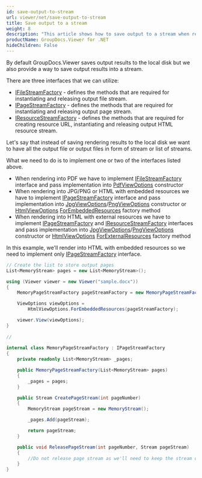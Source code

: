 ```yaml
---
id: save-output-to-stream
url: viewer/net/save-output-to-stream
title: Save output to a stream
weight: 8
description: "This article shows how to save output to a stream when rendering a document"
productName: GroupDocs.Viewer for .NET
hideChildren: False
---
```

By default GroupDocs.Viewer saves output results to the local disk but we also provide a way to save output results into a stream.

There are three interfaces that we can utilize:

* [IFileStreamFactory](https://reference.groupdocs.com/net/viewer/groupdocs.viewer.interfaces/ifilestreamfactory) - defines the methods that are required for instantiating and releasing output file stream.
* [IPageStreamFactory](https://reference.groupdocs.com/net/viewer/groupdocs.viewer.interfaces/ipagestreamfactory) - defines the methods that are required for instantiating and releasing output page stream.
* [IResourceStreamFactory](https://reference.groupdocs.com/net/viewer/groupdocs.viewer.interfaces/iresourcestreamfactory) - defines the methods that are required for creating resource URL, instantiating and releasing output HTML resource stream.

Let's say that instead of saving rendering results to the local disk we want to have all the output file or output files in form of stream or list of streams.

What we need to do is to implement one or two of the interfaces listed above.

* When rendering into PDF we have to implement [IFileStreamFactory](https://reference.groupdocs.com/net/viewer/groupdocs.viewer.interfaces/ifilestreamfactory) interface and pass implementation into [PdfViewOptions](https://reference.groupdocs.com/net/viewer/groupdocs.viewer.options/pdfviewoptions) constructor
* When rendering into JPG/PNG or HTML with embedded resources we have to implement [IPageStreamFactory](https://reference.groupdocs.com/net/viewer/groupdocs.viewer.interfaces/ipagestreamfactory) interface and pass implementation into [JpgViewOptions](https://reference.groupdocs.com/net/viewer/groupdocs.viewer.options/jpgviewoptions)/[PngViewOptions](https://reference.groupdocs.com/net/viewer/groupdocs.viewer.options/pngviewoptions) constructor or [HtmlViewOptions](https://reference.groupdocs.com/net/viewer/groupdocs.viewer.options/htmlviewoptions) [ForEmbeddedResources](https://reference.groupdocs.com/net/viewer/groupdocs.viewer.options.htmlviewoptions/forembeddedresources/methods/3) factory method
* When rendering into HTML with external resources we have to implement [IPageStreamFactory](https://reference.groupdocs.com/net/viewer/groupdocs.viewer.interfaces/ipagestreamfactory) and [IResourceStreamFactory](https://reference.groupdocs.com/net/viewer/groupdocs.viewer.interfaces/iresourcestreamfactory) interfaces and pass implementation into [JpgViewOptions](https://reference.groupdocs.com/net/viewer/groupdocs.viewer.options/jpgviewoptions)/[PngViewOptions](https://reference.groupdocs.com/net/viewer/groupdocs.viewer.options/pngviewoptions) constructor or [HtmlViewOptions](https://reference.groupdocs.com/net/viewer/groupdocs.viewer.options/htmlviewoptions) [ForExternalResources](https://reference.groupdocs.com/net/viewer/groupdocs.viewer.options.htmlviewoptions/forexternalresources/methods/3) factory method

In this example, we'll render into HTML with embedded resources so we need to implement only [IPageStreamFactory](https://reference.groupdocs.com/net/viewer/groupdocs.viewer.interfaces/ipagestreamfactory) interface.

```csharp
// Create the list to store output pages
List<MemoryStream> pages = new List<MemoryStream>();

using (Viewer viewer = new Viewer("sample.docx"))
{
    MemoryPageStreamFactory pageStreamFactory = new MemoryPageStreamFactory(pages);

    ViewOptions viewOptions =
        HtmlViewOptions.ForEmbeddedResources(pageStreamFactory);

    viewer.View(viewOptions);
}
 
// 
 
internal class MemoryPageStreamFactory : IPageStreamFactory
{
    private readonly List<MemoryStream> _pages;

    public MemoryPageStreamFactory(List<MemoryStream> pages)
    {
        _pages = pages;
    }

    public Stream CreatePageStream(int pageNumber)
    {
        MemoryStream pageStream = new MemoryStream();

        _pages.Add(pageStream);

        return pageStream;
    }

    public void ReleasePageStream(int pageNumber, Stream pageStream)
    {
        //Do not release page stream as we'll need to keep the stream open
    }
}
```
